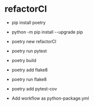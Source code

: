 # refactorCI

- pip install poetry
- python -m pip install --upgrade pip
- poetry new refactorCI

- poetry run pytest

- poetry build
- poetry add flake8
- poetry run flake8
- poetry add pytest-cov

- Add workflow as python-package.yml
